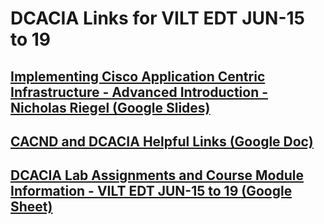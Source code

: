 # DCACIA Links for VILT EDT JUN-15 to 19

## [Implementing Cisco Application Centric Infrastructure - Advanced Introduction - Nicholas Riegel (Google Slides)](https://docs.google.com/presentation/d/1o_kRFhzt9IqP1GFAhShsnC8iedmUqamsxPTUUGr-Fp0/edit?usp=sharing)

## [CACND and DCACIA Helpful Links (Google Doc)](https://docs.google.com/document/d/1rGqAkd_iE9L1CG27BP8TFZKv6_M3fo22anC8ctJoKdc/edit?usp=sharing)

## [DCACIA Lab Assignments and Course Module Information - VILT EDT JUN-15 to 19 (Google Sheet)](https://docs.google.com/spreadsheets/d/1bbrLffH1BDuFlua_XqYx4JRK8Sx2TtlVoW9qiY0Zz3I/edit?usp=sharing)
